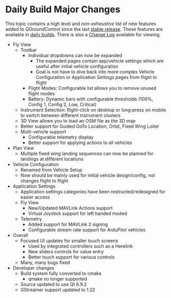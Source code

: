 # Daily Build Major Changes

This topic contains a high level and _non-exhaustive_ list of new features added to _QGroundControl_ since the last [stable release](../releases/release_notes.md).
These features are available in [daily builds](../releases/daily_builds.md).
There is also a [Change Log](https://github.com/mavlink/qgroundcontrol/blob/master/ChangeLog.md) available for viewing.

* Fly View
  * Toolbar
    * Individual dropdowns can now be expanded
      * The expanded pages contain app/vehicle settings which are useful after initial vehicle configuration
      * Goal is not have to dive back into more complex Vehicle Configuration or Application Settings pages from flight to flight
    * Flight Modes: Configurable list allows you to remove unused flight modes
    * Battery: Dynamic bars with configurable thresholds (100%, Config 1, Config 2, Low, Critical)
  * Instrument Selection: Right-click on desktop or long‑press on mobile to switch between different instrument clusters
  * 3D View allows you to load an OSM file as the 3D map
  * Better support for Guided GoTo Location, Orbit, Fixed Wing Loiter
  * Multi-vehicle support
    * Configurable telemetry display
    * Better support for applying actions to all vehicles
* Plan View
  * Multiple fixed wing landing sequences can now be planned for landings at different locations
* Vehicle Configuration
  * Renamed from Vehicle Setup
  * Now should be mainly used for initial vehicle design/config, not changes flight to flight
* Application Settings
  * Application settings categories have been restructed/redesigned for easier access
  * Fly View
    * New/Updated MAVLink Actions support
    * Virtual Joystick support for left handed moded
  * Telemetry
    * Added support for MAVLink 2 signing
    * Configurable stream rate support for ArduPilot vehicles
* Overall
  * Focused UI updates for smaller touch screens
    * Used by integrated controllers such as a Herelink
    * New sliders controls for value entry
    * Better touch support for various controls
  * Many, many bugs fixed
* Developer changes
  * Build system fully converted to cmake
    * qmake no longer supported
  * Source updated to use Qt 6.9.2
  * GStreamer support updated to 1.22
